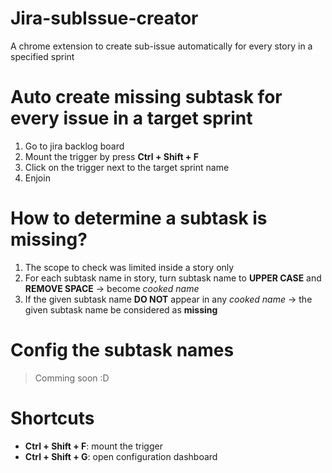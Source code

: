 # Jira-subIssue-creator
A chrome extension to create sub-issue automatically for every story in a specified sprint

# Auto create missing subtask for every issue in a target sprint
1. Go to jira backlog board
2. Mount the trigger by press __Ctrl + Shift + F__
3. Click on the trigger next to the target sprint name
4. Enjoin

# How to determine a subtask is missing?
1. The scope to check was limited inside a story only
2. For each subtask name in story, turn subtask name to __UPPER CASE__ and __REMOVE SPACE__ -> become _cooked name_
3. If the given subtask name __DO NOT__ appear in any _cooked name_ -> the given subtask name be considered as __missing__

# Config the subtask names 
> Comming soon :D

# Shortcuts
- __Ctrl + Shift + F__: mount the trigger
- __Ctrl + Shift + G__: open configuration dashboard

